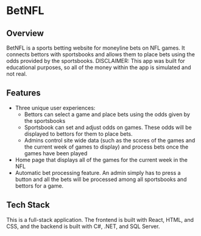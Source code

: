 # BetNFL


## Overview

BetNFL is a sports betting website for moneyline bets on NFL games. It connects bettors with sportsbooks and allows them to place bets using the odds provided by the sportsbooks. DISCLAIMER: This app was built for educational purposes, so all of the money within the app is simulated and not real.

## Features

- Three unique user experiences:
  - Bettors can select a game and place bets using the odds given by the sportsbooks
  - Sportsbook can set and adjust odds on games. These odds will be displayed to bettors for them to place bets.
  - Admins control site wide data (such as the scores of the games and the current week of games to display) and process bets once the games have been played
- Home page that displays all of the games for the current week in the NFL
- Automatic bet processing feature. An admin simply has to press a button and all the bets will be processed among all sportsbooks and bettors for a game.

## Tech Stack

This is a full-stack application. The frontend is built with React, HTML, and CSS, and the backend is built with C#, .NET, and SQL Server.
